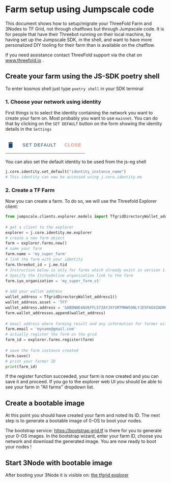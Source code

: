 # Farm setup using Jumpscale code

This document shows how to setup/migrate your ThreeFold Farm and 3Nodes to TF Grid, not through chatflows but through Jumpscale code.
It is for people that have their Threebot running on their local machine, by having set up the Jumpscale SDK, in the shell, and want to have more personalized DIY tooling for their farm than is available on the chatflow. 

If you need assistance contact ThreeFold support via the chat on www.threefold.io .

## Create your farm using the JS-SDK poetry shell

To enter kosmos shell just type `poetry shell` in your SDK terminal

### 1. Choose your network using identity

First things is to select the identity containing the network you want to create your farm on. Most probably you want to use `mainnet`. You can do that by clicking on the `SET DEFAULT` button on the form showing the identity details in the `Settings`

![identity_buttons](./img/identity_buttons.png)

You can also set the default identity to be used from the js-ng shell

```python
j.core.identity.set_default("identity_instance_name")
# This identity can now be accessed using j.core.identity.me
```

### 2. Create a TF Farm

Now you can create a farm. To do so, we will use the Threefold Explorer client:

```python
from jumpscale.clients.explorer.models import TfgridDirectoryWallet_address1                       

# get a client to the explorer
explorer = j.core.identity.me.explorer
# create a new farm object
farm = explorer.farms.new()
# name your farm
farm.name = 'my_super_farm'
# link the farm with your identity
farm.threebot_id = j.me.tid
# Instruction below is only for farms which already exist in version 1.x and need to be migrated to version 2.0 !
# Specify the ItsYouOnline organization link to the farm
farm.iyo_organization = 'my_super_farm_v1'

# add your wallet address
wallet_address = TfgridDirectoryWallet_address1()
wallet_address.asset = 'TFT'
wallet_address.address = 'GABONHE4AV6FFL57ZAYJXYSM7MHW5ONLYJE5F6O4ZADRUFGBFLHZWOGF'
farm.wallet_addresses.append(wallet_address)

# email address where farming result and any information for farmer will be sent.
farm.email = 'myname@gmail.com'
# actually register the farm on the grid
farm_id = explorer.farms.register(farm)

# save the farm instance created
farm.save()
# print your farmer ID
print(farm_id)
```

If the register function succeeded, your farm is now created and you can save it and proceed.
If you go to the explorer web UI you should be able to see your farm in "All farms" dropdown list.

## Create a bootable image

At this point you should have created your farm and noted its ID. The next step is to generate a bootable image of 0-OS to boot your nodes.

The bootstrap service: https://bootstrap.grid.tf is there for you to generate your 0-OS images.
In the bootstrap wizard, enter your farm ID, choose you network and download the generated image.
You are now ready to boot your nodes !

## Start 3Node with bootable image

After booting your 3Node it is visible on: [the tfgrid explorer](https://explorer.grid.tf)
